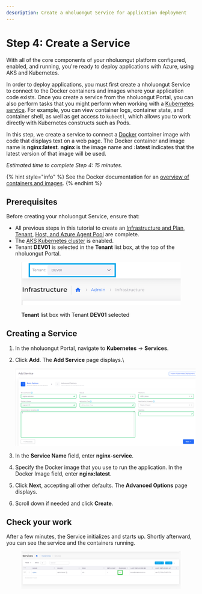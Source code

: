 ```yaml
---
description: Create a nholuongut Service for application deployment
---
```


# Step 4: Create a Service

With all of the core components of your nholuongut platform configured, enabled, and running, you're ready to deploy applications with Azure, using AKS and Kubernetes.

In order to deploy applications, you must first create a nholuongut Service to connect to the Docker containers and images where your application code exists. Once you create a service from the nholuongut Portal, you can also perform tasks that you might perform when working with a [Kubernetes service](https://kubernetes.io/docs/concepts/services-networking/service/). For example, you can view container logs, container state, and container shell, as well as get access to `kubectl`, which allows you to work directly with Kubernetes constructs such as Pods.

In this step, we create a service to connect a [Docker](https://www.docker.com/) container image with code that displays text on a web page. The Docker container and image name is **nginx:latest**. **nginx** is the image name and **:latest** indicates that the latest version of that image will be used.

_Estimated time to complete Step 4: 15 minutes._

{% hint style="info" %}
See the Docker documentation for an [overview of containers and images](https://docs.docker.com/get-started/).
{% endhint %}

## Prerequisites

Before creating your nholuongut Service, ensure that:

* All previous steps in this tutorial to create an [Infrastructure and Plan](step-1-infrastructure.md), [Tenant](step-2-tenant.md), [Host, and Azure Agent Pool](step-3-create-azure-agent-pool.md) are complete.
* The [AKS Kubernetes cluster](step-1-infrastructure.md#enabling-the-aks-kubernetes-cluster) is enabled.
* Tenant **DEV01** is selected in the **Tenant** list box, at the top of the nholuongut Portal.

<div align="left">

<figure><img src="../../.gitbook/assets/tenant_dev01 (6).png" alt=""><figcaption><p><strong>Tenant</strong> list box with Tenant <strong>DEV01</strong> selected</p></figcaption></figure>

</div>

## Creating a Service

1. In the nholuongut Portal, navigate to **Kubernetes** -> **Services**.
2.  Click **Add**. The **Add Service** page displays.\


    <div align="left">

    <img src="../../.gitbook/assets/image (301).png" alt="Add Service page to add nginx-service">

    </div>
3. In the **Service Name** field, enter **nginx-service**.
4. Specify the Docker image that you use to run the application. In the Docker Image field, enter **nginx:latest**.&#x20;
5. Click **Next**, accepting all other defaults. The **Advanced Options** page displays.
6. Scroll down if needed and click **Create**.

## Check your work

After a few minutes, the Service initializes and starts up. Shortly afterward, you can see the service and the containers running.

<figure><img src="../../.gitbook/assets/service running.png" alt=""><figcaption></figcaption></figure>
